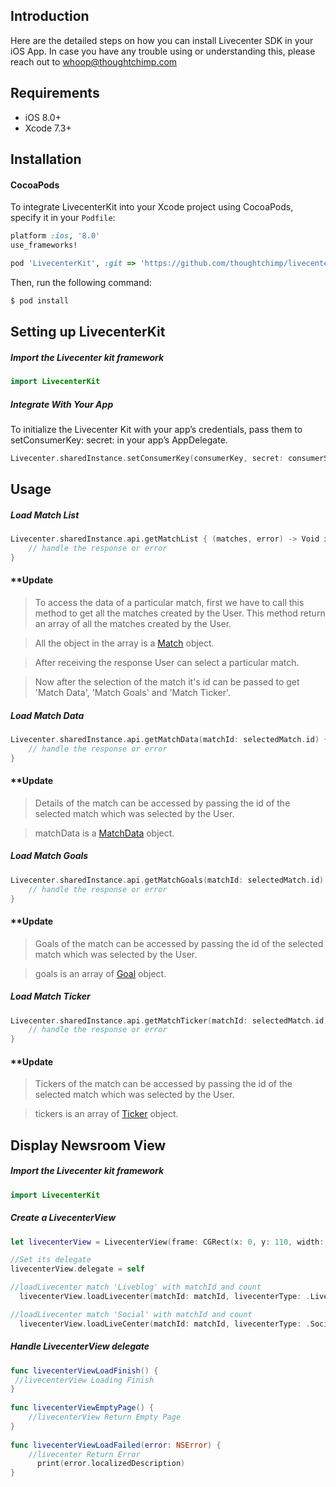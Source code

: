 ## Introduction

Here are the detailed steps on how you can install Livecenter SDK in your iOS App. In case you have any trouble using or understanding this, please reach out to whoop@thoughtchimp.com


## Requirements

- iOS 8.0+ 
- Xcode 7.3+

## Installation

#### CocoaPods

To integrate LivecenterKit into your Xcode project using CocoaPods, specify it in your `Podfile`:

```ruby
platform :ios, '8.0'
use_frameworks!

pod 'LivecenterKit', :git => 'https://github.com/thoughtchimp/livecenter-ios-sdk.git'
```

Then, run the following command:

```bash
$ pod install
```

## Setting up LivecenterKit

##### Import the Livecenter kit framework

```swift
import LivecenterKit
```

##### Integrate With Your App

To initialize the Livecenter Kit with your app’s credentials, pass them to setConsumerKey: secret: in your app’s AppDelegate.

```swift
Livecenter.sharedInstance.setConsumerKey(consumerKey, secret: consumerSecret)
```

## Usage

##### Load Match List

```swift
Livecenter.sharedInstance.api.getMatchList { (matches, error) -> Void in
	// handle the response or error
}
```
#### **Update
 > To access the data of a particular match, first we have to call this method to get all the matches created by the User. 
 > This method return an array of all the matches created by the User.
 
 > All the object in the array is a [Match](https://football.newsroom.co/sdk/ios/Structs/Match.php) object.
 
 > After receiving the response User can select a particular match.
 
 > Now after the selection of the match it's id can be passed to get 'Match Data', 'Match Goals' and 'Match Ticker'.

##### Load Match Data

```swift
Livecenter.sharedInstance.api.getMatchData(matchId: selectedMatch.id) { (matchData, error) -> Void in
	// handle the response or error
}
```
#### **Update
 > Details of the match can be accessed by passing the id of the selected match which was selected by the User. 

 > matchData is a [MatchData](https://football.newsroom.co/sdk/ios/Classes/MatchData.php) object.
 
##### Load Match Goals

```swift
Livecenter.sharedInstance.api.getMatchGoals(matchId: selectedMatch.id) { (goals, error) -> Void in
	// handle the response or error
}
```
#### **Update
 > Goals of the match can be accessed by passing the id of the selected match which was selected by the User. 

 > goals is an array of [Goal](https://football.newsroom.co/sdk/ios/Classes/Goal.php) object.
 
##### Load Match Ticker

```swift
Livecenter.sharedInstance.api.getMatchTicker(matchId: selectedMatch.id) { (tickers, error) -> Void in
	// handle the response or error
}
```

#### **Update
 > Tickers of the match can be accessed by passing the id of the selected match which was selected by the User. 

 > tickers is an array of [Ticker](https://football.newsroom.co/sdk/ios/Classes/Ticker.php) object.
 
## Display Newsroom View

##### Import the Livecenter kit framework

```swift
import LivecenterKit
```
##### Create a LivecenterView

```swift
let livecenterView = LivecenterView(frame: CGRect(x: 0, y: 110, width: 320, height: 400))

//Set its delegate
livecenterView.delegate = self

//loadLivecenter match 'Liveblog' with matchId and count
  livecenterView.loadLivecenter(matchId: matchId, livecenterType: .Liveblog, count: 10)

//loadLivecenter match 'Social' with matchId and count
  livecenterView.loadLiveCenter(matchId: matchId, livecenterType: .Social, count: 10)
```

##### Handle LivecenterView  delegate

```swift
func livecenterViewLoadFinish() {
 //livecenterView Loading Finish        
}
    
func livecenterViewEmptyPage() {
	//livecenterView Return Empty Page        
}
    
func livecenterViewLoadFailed(error: NSError) {
	//livecenter Return Error
      print(error.localizedDescription)
}
```

